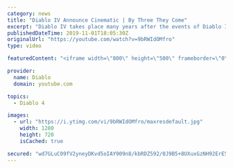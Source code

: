 ```yaml
---
category: news
title: "Diablo IV Announce Cinematic | By Three They Come"
excerpt: "Diablo IV takes place many years after the events of Diablo III, after millions have been slaughtered by the actions of the High Heavens and Burning Hells alike."
publishedDateTime: 2019-11-01T18:05:30Z
originalUrl: "https://youtube.com/watch?v=9bRWIdOMfro"
type: video

featuredContent: "<iframe width=\"800\" height=\"500\" frameborder=\"0\" src=\"https://www.youtube.com/embed/9bRWIdOMfro\" allow=\"accelerometer; autoplay; encrypted-media; gyroscope; picture-in-picture\" allowfullscreen></iframe>"

provider:
  name: Diablo
  domain: youtube.com

topics:
  - Diablo 4

images:
  - url: "https://i.ytimg.com/vi/9bRWIdOMfro/maxresdefault.jpg"
    width: 1280
    height: 720
    isCached: true

secured: "wd7GLuC09fV2yneyDKvd5oIAY909n8/kbRDZ592/0J9B5+8UXuxGzNH92ErE5JmyN1aCmXRoLzZIa+6uc9Pj7XNo5ZibnnKuU/dDUFL0cWmc7N+pObGxB7F5BCC+eOQ94p7NuXg5vS5grM+gqLw2Qp7Z3hFF1/6Ba/oIM81yyIdPytpqw9jAbz+1sT+EG54WUJE0ab3FenJOiLimsQrkomrRMxspHpmBgliTl26vhcXbFOwBFzBrL8S509QAeq9m2mt80YsZ5p4q7BcWrBPcwc1eW0iokCJ7FlWopclXRVLnobE8iRtkbZzt2EOAyacDbdlhKz5PS2HxAGanfj0v9mLGEZYukUvXdgR+5PJ+hBFhVkJS45WXDDZL2iH3hmoQbON4LGplvT0B8XON4SK8NjGF4tF8aXvIch0nezOE6qWAcOHFT/IOyJO/2GjBCpj6;QqGkjpMaw4d7wddheRiU5A=="
---
```


